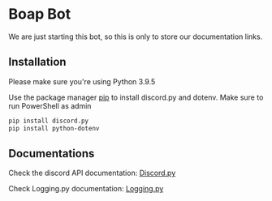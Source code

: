 # Boap Bot

We are just starting this bot, so this is  only to store our  documentation links.

## Installation

Please make sure you're using Python 3.9.5

Use the package manager [pip](https://pip.pypa.io/en/stable/) to install discord.py and dotenv.
Make sure to run PowerShell as admin

```bash
pip install discord.py
pip install python-dotenv
```

## Documentations

Check the discord API documentation: [Discord.py](https://discordpy.readthedocs.io/en/stable/intro.html)

Check Logging.py documentation: [Logging.py](https://docs.python.org/pt-br/3/howto/logging.html)
